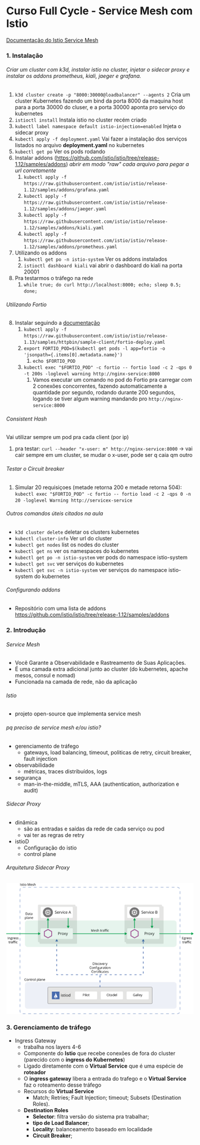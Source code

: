 # Curso Full Cycle - Service Mesh com Istio 

[Documentação do Istio Service Mesh]([https://link](https://istio.io/latest/docs/))

### 1. Instalação 

###### Criar um cluster com k3d, instalar istio no cluster, injetar o sidecar proxy e instalar os addons *prometheus, kiali, jaeger e grafana*.
1. `k3d cluster create -p "8000:30000@loadbalancer" --agents 2`
   Cria um cluster Kubernetes fazendo um bind da porta 8000 da maquina host para a porta 30000 do cluser, e a porta 30000 aponta pro serviço do kubernetes
2. `istioctl install`
Instala istio no cluster recém criado
3. `kubectl label namespace default istio-injection=enabled`
Injeta o sidecar proxy
4. `kubectl apply -f deployment.yaml`
Vai fazer a instalação dos serviços listados no arquivo **deployment.yaml** no kubernetes 
5. `kubectl get po`
Ver os pods rodando
6. Instalar addons (https://github.com/istio/istio/tree/release-1.12/samples/addons) *abrir em modo "raw" cada arquivo para pegar a url corretamente*
   1. `kubectl apply -f https://raw.githubusercontent.com/istio/istio/release-1.12/samples/addons/grafana.yaml`
   2. `kubectl apply -f https://raw.githubusercontent.com/istio/istio/release-1.12/samples/addons/jaeger.yaml`
   3. `kubectl apply -f https://raw.githubusercontent.com/istio/istio/release-1.12/samples/addons/kiali.yaml`
   4. `kubectl apply -f https://raw.githubusercontent.com/istio/istio/release-1.12/samples/addons/prometheus.yaml`
7. Utilizando os addons
   1. `kubectl get po -n istio-system` Ver os addons instalados
   2. `istioctl dashboard kiali` vai abrir o dashboard do kiali na porta 20001
8. Pra testarmos o tráfego na rede
   1. `while true; do curl http://localhost:8000; echo; sleep 0.5; done;`
   
###### Utilizando Fortio
8. Instalar seguindo a [documentação](https://istio.io/latest/docs/tasks/traffic-management/circuit-breaking/#adding-a-client)
   1. `kubectl apply -f https://raw.githubusercontent.com/istio/istio/release-1.13/samples/httpbin/sample-client/fortio-deploy.yaml`
   2. `export FORTIO_POD=$(kubectl get pods -l app=fortio -o 'jsonpath={.items[0].metadata.name}')`
      1. `echo $FORTIO_POD`
   3. `kubectl exec "$FORTIO_POD" -c fortio -- fortio load -c 2 -qps 0 -t 200s -loglevel warning http://nginx-service:8000`
      1. Vamos executar um comando no pod do Fortio pra carregar com 2 conexões concorrentes, fazendo automaticamente a quantidade por segundo, rodando durante 200 segundos, logando se tiver algum warning mandando pro `http://nginx-service:8000`


###### Consistent Hash
Vai utilizar sempre um pod pra cada client (por ip)
1. pra testar: `curl --header "x-user: m" http://nginx-service:8000` -> vai cair sempre em um cluster, se mudar o x-user, pode ser q caia qm outro

###### Testar o Circuit breaker
1. Simular 20 requisiçoes (metade retorna 200 e metade retorna 504):
   `kubectl exec "$FORTIO_POD" -c fortio -- fortio load -c 2 -qps 0 -n 20 -loglevel Warning http://servicex-service`

###### Outros comandos úteis citados na aula
* `k3d cluster delete` deletar os clusters kubernetes
* `kubectl cluster-info` Ver url do cluster 
* `kubectl get nodes` list os nodes do cluster 
* `kubectl get ns` ver os namespaces do kubernetes
* `kubectl get po -n istio-system` ver pods do namespace istio-system
* `kubectl get svc` ver serviços do kubernetes
* `kubectl get svc -n istio-system`  ver serviços do namespace istio-system do kubernetes

###### Configurando addons
* Repositório com uma lista de addons
https://github.com/istio/istio/tree/release-1.12/samples/addons

### 2. Introdução
###### Service Mesh 
- Você Garante a Observabilidade e Rastreamento de Suas Aplicações.
- É uma camada extra adicional junto ao cluster (do kubernetes, apache mesos, consul e nomad)
- Funcionada na camada de rede, não da aplicação
###### Istio
- projeto open-source que implementa service mesh
###### pq preciso de service mesh e/ou istio?
- gerenciamento de tráfego
  - gateways, load balancing, timeout, politicas de retry, circuit breaker, fault injection
- observabilidade
  - métricas, traces distribuídos, logs
- segurança
  - man-in-the-middle, mTLS, AAA (authentication, authorization e audit)
###### Sidecar Proxy
- dinâmica
	- são as entradas e saídas da rede de cada serviço ou pod
	- vai ter as regras de retry
- istioD
	- Configuração do istio
	- control plane
###### Arquitetura Sidecar Proxy
<img src="readme_imgs/arch.svg" alt="drawing" width="700"/>

### 3. Gerenciamento de tráfego
- Ingress Gateway
  - trabalha nos layers 4-6
  - Componente do **Istio** que recebe conexões de fora do cluster (parecido com o **ingress do Kubernetes**)
  - Ligado diretamente com o **Virtual Service** que é uma espécie de **roteador**
  - O **ingress gateway** libera a entrada do trafego e o **Virtual Service** faz o roteamento desse tráfego
  - Recursos do **Virtual Service**
    - Match; Retries; Fault Injection; timeout; Subsets (Destination Roles).
  - **Destination Roles**
    - **Selector**: filtra versão do sistema pra trabalhar;
    - **tipo de Load Balancer**;
    - **Locality**: balanceamento baseado em localidade
    - **Circuit Breaker**;
